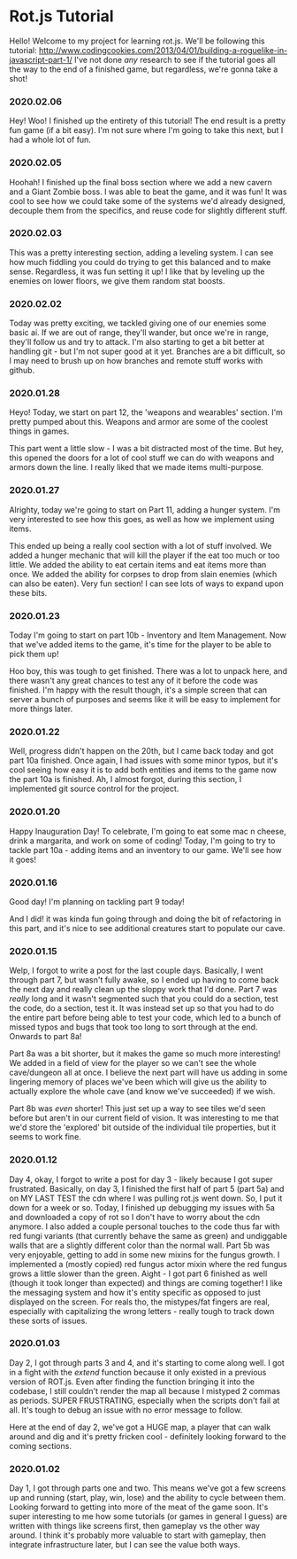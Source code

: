 # Rot.js Tutorial
Hello! Welcome to my project for learning rot.js. We'll be following this tutorial:
http://www.codingcookies.com/2013/04/01/building-a-roguelike-in-javascript-part-1/
I've not done *any* research to see if the tutorial goes all the way to the end of a finished game, but regardless, we're gonna take a shot!

### 2020.02.06
Hey! Woo! I finished up the entirety of this tutorial! The end result is a pretty fun game (if a bit easy). I'm not sure where I'm going to take this next, but I had a whole lot of fun.

### 2020.02.05
Hoohah! I finished up the final boss section where we add a new cavern and a Giant Zombie boss. I was able to beat the game, and it was fun! It was cool to see how we could take some of the systems we'd already designed, decouple them from the specifics, and reuse code for slightly different stuff.

### 2020.02.03
This was a pretty interesting section, adding a leveling system. I can see how much fiddling you could do trying to get this balanced and to make sense. Regardless, it was fun setting it up! I like that by leveling up the enemies on lower floors, we give them random stat boosts.

### 2020.02.02
Today was pretty exciting, we tackled giving one of our enemies some basic ai. If we are out of range, they'll wander, but once we're in range, they'll follow us and try to attack. I'm also starting to get a bit better at handling git - but I'm not super good at it yet. Branches are a bit difficult, so I may need to brush up on how branches and remote stuff works with github.

### 2020.01.28
Heyo! Today, we start on part 12, the 'weapons and wearables' section. I'm pretty pumped about this. Weapons and armor are some of the coolest things in games.

This part went a little slow - I was a bit distracted most of the time. But hey, this opened the doors for a lot of cool stuff we can do with weapons and armors down the line. I really liked that we made items multi-purpose.

### 2020.01.27
Alrighty, today we're going to start on Part 11, adding a hunger system. I'm very interested to see how this goes, as well as how we implement using items.

This ended up being a really cool section with a lot of stuff involved. We added a hunger mechanic that will kill the player if the eat too much or too little. We added the ability to eat certain items and eat items more than once. We added the ability for corpses to drop from slain enemies (which can also be eaten). Very fun section! I can see lots of ways to expand upon these bits.

### 2020.01.23
Today I'm going to start on part 10b - Inventory and Item Management. Now that we've added items to the game, it's time for the player to be able to pick them up!

Hoo boy, this was tough to get finished. There was a lot to unpack here, and there wasn't any great chances to test any of it before the code was finished. I'm happy with the result though, it's a simple screen that can server a bunch of purposes and seems like it will be easy to implement for more things later.

### 2020.01.22
Well, progress didn't happen on the 20th, but I came back today and got part 10a finished. Once again, I had issues with some minor typos, but it's cool seeing how easy it is to add both entities and items to the game now the part 10a is finished. Ah, I almost forgot, during this section, I implemented git source control for the project.

### 2020.01.20
Happy Inauguration Day! To celebrate, I'm going to eat some mac n cheese, drink a margarita, and work on some of coding! Today, I'm going to try to tackle part 10a - adding items and an inventory to our game. We'll see how it goes!

### 2020.01.16
Good day! I'm planning on tackling part 9 today!

And I did! it was kinda fun going through and doing the bit of refactoring in this part, and it's nice to see additional creatures start to populate our cave.

### 2020.01.15
Welp, I forgot to write a post for the last couple days. Basically, I went through part 7, but wasn't fully awake, so I ended up having to come back the next day and really clean up the sloppy work that I'd done. Part 7 was _really_ long and it wasn't segmented such that you could do a section, test the code, do a section, test it. It was instead set up so that you had to do the entire part before being able to test your code, which led to a bunch of missed typos and bugs that took too long to sort through at the end. Onwards to part 8a!

Part 8a was a bit shorter, but it makes the game so much more interesting! We added in a field of view for the player so we can't see the whole cave/dungeon all at once. I believe the next part will have us adding in some lingering memory of places we've been which will give us the ability to actually explore the whole cave (and know we've succeeded) if we wish.

Part 8b was _even_ shorter! This just set up a way to see tiles we'd seen before but aren't in our current field of vision. It was interesting to me that we'd store the 'explored' bit outside of the individual tile properties, but it seems to work fine.

### 2020.01.12
Day 4, okay, I forgot to write a post for day 3 - likely because I got super frustrated. Basically, on day 3, I finished the first half of part 5 (part 5a) and on MY LAST TEST the cdn where I was pulling rot.js went down. So, I put it down for a week or so. Today, I finished up debugging my issues with 5a and downloaded a copy of rot so I don't have to worry about the cdn anymore. I also added a couple personal touches to the code thus far with red fungi variants (that currently behave the same as green) and undiggable walls that are a slightly different color than the normal wall. Part 5b was very enjoyable, getting to add in some new mixins for the fungus growth. I implemented a (mostly copied) red fungus actor mixin where the red fungus grows a little slower than the green. Aight - I got part 6 finished as well (though it took longer than expected) and things are coming together! I like the messaging system and how it's entity specific as opposed to just displayed on the screen. For reals tho, the mistypes/fat fingers are real, especially with capitalizing the wrong letters - really tough to track down these sorts of issues.

### 2020.01.03
Day 2, I got through parts 3 and 4, and it's starting to come along well. I got in a fight with the _extend_ function because it only existed in a previous version of ROT.js. Even after finding the function bringing it into the codebase, I still couldn't render the map all because I mistyped 2 commas as periods. SUPER FRUSTRATING, especially when the scripts don't fail at all. It's tough to debug an issue with no error message to follow. 

Here at the end of day 2, we've got a HUGE map, a player that can walk around and dig and it's pretty fricken cool - definitely looking forward to the coming sections.

### 2020.01.02
Day 1, I got through parts one and two. This means we've got a few screens up and running (start, play, win, lose) and the ability to cycle between them. Looking forward to getting into more of the meat of the game soon. It's super interesting to me how some tutorials (or games in general I guess) are written with things like screens first, then gameplay vs the other way around. I think it's probably more valuable to start with gameplay, then integrate infrastructure later, but I can see the value both ways.
